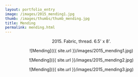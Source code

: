 ```yaml
---
layout: portfolio_entry
image: /images/2015_mending1.jpg
thumb: /images/thumbs/thumb_mending.jpg
title: Mending
permalink: mending.html
---
```

<!--description-->
<div style="text-align:center" markdown="1">

2015\. Fabric, thread.  6.5' x 8'.

![Mending]({{ site.url }}/images/2015_mending1.jpg)


![Mending]({{ site.url }}/images/2015_mending2.jpg)


![Mending]({{ site.url }}/images/2015_mending3.jpg)

</div>